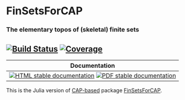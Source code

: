 <!-- BEGIN HEADER -->
# FinSetsForCAP

### The elementary topos of (skeletal) finite sets

[![Build Status][build-img]][build-url]
[![Coverage][coverage-img]][coverage-url]
---

| Documentation |
| ------------- |
| [![HTML stable documentation][html-img]][html-url] [![PDF stable documentation][pdf-img]][pdf-url] |

<!-- END HEADER -->

This is the Julia version of [CAP-based][CAP_based] package [FinSetsForCAP][FinSetsForCAP].

[CAP_based]: https://homalg-project.github.io/docs/CAP_project-based/
[FinSetsForCAP]: https://homalg-project.github.io/pkg/FinSetsForCAP

<!-- BEGIN FOOTER -->
[build-img]: https://github.com/kamalsaleh/FinSetsForCAP.jl/actions/workflows/Tests.yml/badge.svg?branch=master
[build-url]: https://github.com/kamalsaleh/FinSetsForCAP.jl/actions/workflows/Tests.yml?query=branch%3Amaster

[coverage-img]: https://codecov.io/gh/kamalsaleh/FinSetsForCAP.jl/branch/master/graph/badge.svg
[coverage-url]: https://codecov.io/gh/kamalsaleh/FinSetsForCAP.jl/tree/master

[html-img]: https://img.shields.io/badge/🔗%20HTML-stable-blue.svg
[html-url]: https://homalg-project.github.io/FinSetsForCAP/doc/chap0_mj.html

[pdf-img]: https://img.shields.io/badge/🔗%20PDF-stable-blue.svg
[pdf-url]: https://homalg-project.github.io/FinSetsForCAP/download_pdf.html
<!-- END FOOTER -->
